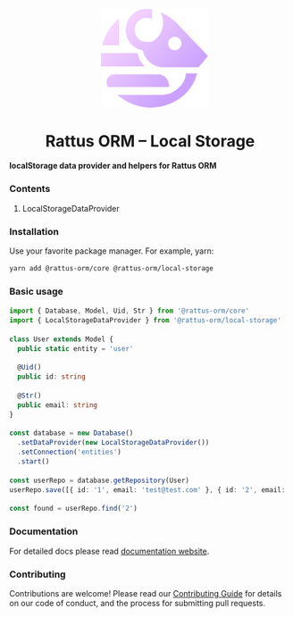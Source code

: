 <p align="center">
  <img style="margin-right: -15px" width="192px" src="https://raw.githubusercontent.com/lyohaplotinka/rattus-orm/main/assets/logo.svg" alt="Rattus ORM">
</p>

<h1 align="center">Rattus ORM – Local Storage</h1>

**localStorage data provider and helpers for Rattus ORM**

### Contents
1. LocalStorageDataProvider

### Installation
Use your favorite package manager. For example, yarn:
```bash
yarn add @rattus-orm/core @rattus-orm/local-storage
```
### Basic usage
```typescript
import { Database, Model, Uid, Str } from '@rattus-orm/core'
import { LocalStorageDataProvider } from '@rattus-orm/local-storage'

class User extends Model {
  public static entity = 'user'
  
  @Uid()
  public id: string
  
  @Str()
  public email: string
}

const database = new Database()
  .setDataProvider(new LocalStorageDataProvider())
  .setConnection('entities')
  .start()

const userRepo = database.getRepository(User)
userRepo.save([{ id: '1', email: 'test@test.com' }, { id: '2', email: 'test2@test.com' }])

const found = userRepo.find('2')
```

### Documentation
For detailed docs please read [documentation website](https://lyohaplotinka.github.io/rattus-orm/docs/category/localstorage-integration).

### Contributing
Contributions are welcome! Please read our [Contributing Guide](../../CONTRIBUTING.md) for details on our code of conduct, and the process for submitting pull requests.
